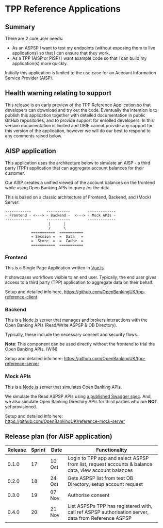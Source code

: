 # TPP Reference Applications

## Summary

There are 2 core user needs:

* As an ASPSP I want to test my endpoints (without exposing them to live applications) so that I can ensure that they work.
* As a TPP (AISP or PISP) I want example code so that I can build my application(s) more quickly.

Initially this application is limited to the use case for an Account Information Service Provider (AISP).

## Health warning relating to support

This release is an early preview of the TPP Reference Application so that developers can download and try out the code. Eventually the intention is to publish this application together with detailed documentation in public GitHub repositories, and to provide support for enrolled developers. In this version documentation is limited and OBIE cannot provide any support for this version of the application, however we will do our best to respond to any comments raised below.

## AISP application

This application uses the architecture below to simulate an AISP - a third party (TPP) application that can aggregate account balances for their customer.

Our AISP creates a unified viewed of the account balances on the frontend while using Open Banking APIs to query for the data.

This is based on a classic architecture of Frontend, Backend, and (Mock) Server:

```
------------       -----------        -------------
- Frontend - <---> - Backend -  <---> - Mock APIs -
------------       -----------        -------------
                    |      |
                    /      \
            ===========  ===========
            = Session =  =  Data   =
            =  Store  =  =  Cache  =
            ===========  ===========
```

### Frontend

This is a Single Page Application written in [Vue.js](http://vuejs.org/).

It showcases workflows visible to an end user. Typically, the end user gives access to a third party (TPP) application to aggregate data on their behalf.

Setup and detailed info here, https://github.com/OpenBankingUK/tpp-reference-client

### Backend

This is a [Node.js](http://nodejs.org/) server that manages and brokers interactions with the Open Banking APIs (Read/Write ASPSP & OB Directory).

Typically, these include the necessary consent and security flows.

__Note__: This component can be used directly without the frontend to trial the Open Banking APIs. (WIN)

Setup and detailed info here: https://github.com/OpenBankingUK/tpp-reference-server

### Mock APIs

This is a [Node.js](http://nodejs.org/) server that simulates Open Banking APIs.

We simulate the Read ASPSP APIs using [a published Swagger spec](https://www.openbanking.org.uk/read-write-apis/account-transaction-api/v1-1-0/#swagger). And, we also simulate Open Banking Directory APIs for third parties who are __NOT__ yet provisioned.

Setup and detailed info here: https://github.com/OpenBankingUK/reference-mock-server

## Release plan (for AISP application)

| Release | Sprint | Date   | Functionality |
| ------- | ------ | ------ | --- |
| 0.1.0   | 17     | 10 Oct | Login to TPP app and select ASPSP from list, request accounts & balance data, view account balances |
| 0.2.0   | 18     | 24 Oct | Gets ASPSP list from test OB Directory, setup account request |
| 0.3.0   | 19     | 07 Nov | Authorise consent |
| 0.4.0   | 20     | 21 Nov | List ASPSPs TPP has registered with, call ref ASPSP authorisation server, data from Reference ASPSP |
